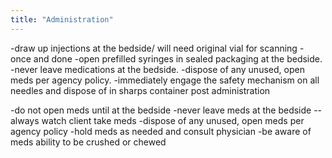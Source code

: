```yaml
---
title: "Administration"
---
```

-draw up injections at the bedside/ will need original vial for scanning - once and done
-open prefilled syringes in sealed packaging at the bedside.
-never leave medications at the bedside. 
-dispose of any unused, open meds per agency policy. 
-immediately engage the safety mechanism on all needles and dispose of in sharps container post administration

-do not open meds until at the bedside
-never leave meds at the bedside -- always watch client take meds
-dispose of any unused, open meds per agency policy
-hold meds as needed and consult physician
-be aware of meds ability to be crushed or chewed

